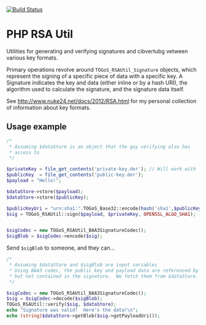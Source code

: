 [![Build Status](https://travis-ci.org/TOGoS/PHPRSAUtil.svg?branch=master)](https://travis-ci.org/TOGoS/PHPRSAUtil)

# PHP RSA Util

Utilities for generating and verifying signatures and cibvertubg
vetween various key formats.

Primary operations revolve around ```TOGoS_RSAUtil_Signature```
objects, which represent the signing of a specific piece of data with
a specific key.
A Signature indicates the key and data (either inline or by a hash URI),
the algorithm used to calculate the signature, and the signature data
itself.

See http://www.nuke24.net/docs/2012/RSA.html for my personal
collection of information about key formats.

## Usage example

```php
/*
 * Assuming $dataStore is an object that the guy verifying also has
 * access to
 */

$privateKey = file_get_contents('private-key.der'); // Will work with 'pem' files, too.
$publicKey  = file_get_contents('public-key.der');
$payload = "Hello!";

$dataStore->store($payload);
$dataStore->store($publicKey);

$publicKeyUri = "urn:sha1:".TOGoS_Base32::encode(hash('sha1',$publicKey,true));
$sig = TOGoS_RSAUtil::sign($payload, $privateKey, OPENSSL_ALGO_SHA1);


$sigCodec = new TOGoS_RSAUtil_BAA3SignatureCodec();
$sigBlob = $sigCodec->encode($sig);
```

Send ```$sigBlob``` to someone, and they can...

```php
/*
 * Assuming $dataStore and $sigBlob are input variables
 * Using BAA3 codec, the public key and payload data are referenced by
 * but not contained in the signature.  We fetch them from $dataStore.
 */

$sigCodec = new TOGoS_RSAUtil_BAA3SignatureCodec();
$sig = $sigCodec->decode($sigBlob);
TOGoS_RSAUtil::verify($sig, $dataStore);
echo "Signature was valid!  Here's the data!\n";
echo (string)$dataStore->getBlob($sig->getPayloadUri());
```
